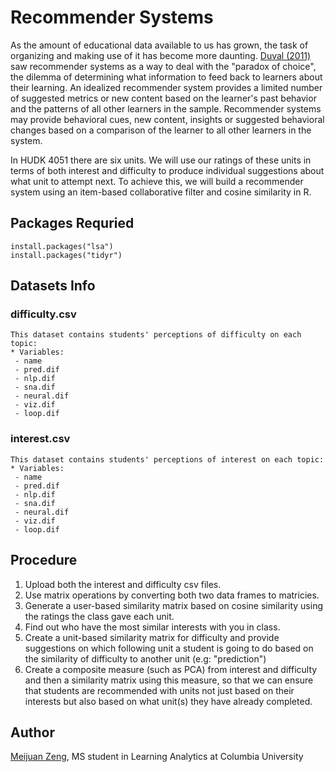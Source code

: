 # Recommender Systems

As the amount of educational data available to us has grown, the task of organizing and making use of it has become more daunting. [Duval (2011)](dl.acm.org/citation.cfm?id=2090118) saw recommender systems as a way to deal with the "paradox of choice", the dilemma of determining what information to feed back to learners about their learning. An idealized recommender system provides a limited number of suggested metrics or new content based on the learner's past behavior and the patterns of all other learners in the sample. Recommender systems may provide behavioral cues, new content, insights or suggested behavioral changes based on a comparison of the learner to all other learners in the system.

In HUDK 4051 there are six units. We will use our ratings of these units in terms of both interest and difficulty to produce individual suggestions about what unit to attempt next. To achieve this, we will build a recommender system using an item-based collaborative filter and cosine similarity in R.

## Packages Requried 
```
install.packages("lsa") 
install.packages("tidyr") 
```
## Datasets Info

### difficulty.csv
```
This dataset contains students' perceptions of difficulty on each topic:
* Variables:
 - name
 - pred.dif
 - nlp.dif
 - sna.dif
 - neural.dif
 - viz.dif
 - loop.dif
```
### interest.csv
```
This dataset contains students' perceptions of interest on each topic:
* Variables:
 - name
 - pred.dif
 - nlp.dif
 - sna.dif
 - neural.dif
 - viz.dif
 - loop.dif
```

## Procedure

1. Upload both the interest and difficulty csv files.
2. Use matrix operations by converting both two data frames to matricies.
3. Generate a user-based similarity matrix based on cosine similarity using the ratings the class gave each unit.
4. Find out who have the most similar interests with you in class.
5. Create a unit-based similarity matrix for difficulty and provide suggestions on which following unit a student is going to do based on the similarity of difficulty to another unit (e.g: "prediction")
6. Create a composite measure (such as PCA) from interest and difficulty and then a similarity matrix using this measure, so that we can ensure that students are recommended with units not just based on their interests but also based on what unit(s) they have already completed.

## Author

[Meijuan Zeng](https://github.com/tomato018), MS student in Learning Analytics at Columbia University
